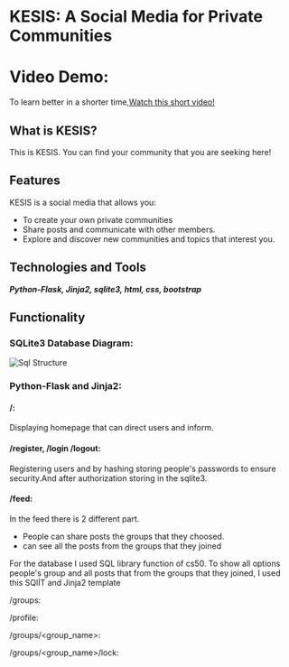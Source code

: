 # KESIS: A Social Media for Private Communities

# Video Demo:
To learn better in a shorter time,[Watch this short video!](google.com)

## What is KESIS?

This is KESIS. You can find your community that you are seeking here!

## Features
KESIS is a social media that allows you:
* To create your own private communities
* Share posts and communicate with other members.
* Explore and discover new communities and topics that interest you.

## Technologies and Tools
**_Python-Flask, Jinja2, sqlite3, html, css, bootstrap_**

## Functionality

### SQLite3 Database Diagram:
![Sql Structure](database.png)


### Python-Flask and Jinja2:
#### /:
Displaying homepage that can direct users and inform.

#### /register, /login /logout:
Registering users and by hashing storing people's passwords to ensure security.And after authorization storing in the sqlite3.


#### /feed:
In the feed there is 2 different part.
* People can share posts the groups that they choosed.
* can see all the posts from the groups that they joined

For the database I used SQL library function of cs50. To show all options people's group and all posts that from the groups that they joined, I used this SQlİT and Jinja2 template

/groups:

/profile:

/groups/<group_name>:

/groups/<group_name>/lock:



